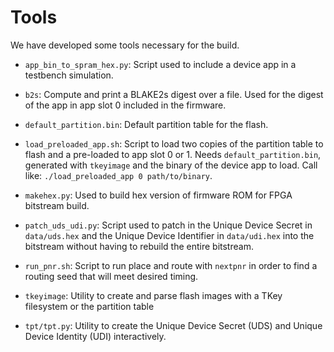 # Tools

We have developed some tools necessary for the build.

- `app_bin_to_spram_hex.py`: Script used to include a device app in a
  testbench simulation.

- `b2s`: Compute and print a BLAKE2s digest over a file. Used for the
  digest of the app in app slot 0 included in the firmware.

- `default_partition.bin`: Default partition table for the flash.

- `load_preloaded_app.sh`: Script to load two copies of the partition
  table to flash and a pre-loaded to app slot 0 or 1. Needs
  `default_partition.bin`, generated with `tkeyimage` and the binary
  of the device app to load. Call like: `./load_preloaded_app 0
  path/to/binary`.

- `makehex.py`: Used to build hex version of firmware ROM for FPGA
  bitstream build.

- `patch_uds_udi.py`: Script used to patch in the Unique Device Secret
  in `data/uds.hex` and the Unique Device Identifier in `data/udi.hex`
  into the bitstream without having to rebuild the entire bitstream.

- `run_pnr.sh`: Script to run place and route with `nextpnr` in order
  to find a routing seed that will meet desired timing.

- `tkeyimage`: Utility to create and parse flash images with a TKey
  filesystem or the partition table

- `tpt/tpt.py`: Utility to create the Unique Device Secret (UDS) and
  Unique Device Identity (UDI) interactively.
